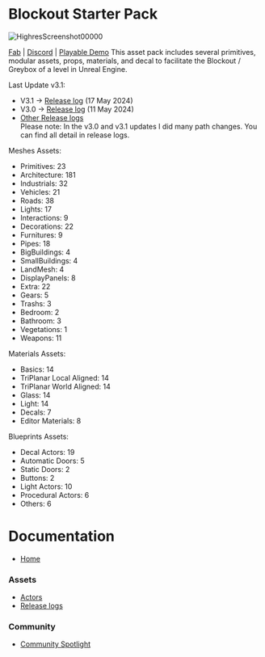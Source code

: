 # Blockout Starter Pack

![HighresScreenshot00000](https://github.com/xavier150/BlockoutStarterPack/assets/7216958/c49e6bdb-c520-4665-a2b0-904314964e0e)

[Fab](https://www.fab.com/listings/146d563e-5b57-4701-bbd5-c317ebfb18b5) | [Discord](https://discord.com/invite/XuYeGCFtxa) | [Playable Demo](https://www.dropbox.com/scl/fo/iwwwuqojv5juk92meorzp/AEaSa8Ql1CT8-ObO1-579Io?rlkey=y55pimr3ca6gfkcrfmvthmzwc&st=zhkqflc1&dl=0)
This asset pack includes several primitives, modular assets, props, materials, and decal to facilitate the Blockout / Greybox of a level in Unreal Engine.

Last Update v3.1:  
- V3.1 -> [Release log](https://github.com/xavier150/BlockoutStarterPack/blob/main/ReleaseLogs/Version_3.1.0.md) (17 May 2024)
- V3.0 -> [Release log](https://github.com/xavier150/BlockoutStarterPack/blob/main/ReleaseLogs/Version_3.0.0.md) (11 May 2024)
- [Other Release logs](https://github.com/xavier150/BlockoutStarterPack/wiki/Release-Logs)  
Please note: In the v3.0 and v3.1 updates I did many path changes. You can find all detail in release logs. 

Meshes Assets:
* Primitives: 23
* Architecture: 181
* Industrials: 32
* Vehicles: 21
* Roads: 38
* Lights: 17
* Interactions: 9
* Decorations: 22
* Furnitures: 9
* Pipes: 18
* BigBuildings: 4
* SmallBuildings: 4
* LandMesh: 4
* DisplayPanels: 8
* Extra: 22
* Gears: 5
* Trashs: 3
* Bedroom: 2
* Bathroom: 3
* Vegetations: 1
* Weapons: 11

Materials Assets:
* Basics: 14
* TriPlanar Local Aligned: 14
* TriPlanar World Aligned: 14
* Glass: 14
* Light: 14
* Decals: 7
* Editor Materials: 8

Blueprints Assets:
* Decal Actors: 19
* Automatic Doors: 5
* Static Doors: 2
* Buttons: 2
* Light Actors: 10
* Procedural Actors: 6
* Others: 6

# Documentation
- [Home](https://github.com/xavier150/MMVS/wiki)

### Assets
- [Actors](https://github.com/xavier150/BlockingStarterPack/wiki/Actors)
- [Release logs](https://github.com/xavier150/BlockoutStarterPack/wiki/Release-logs)  

### Community
- [Community Spotlight](https://github.com/xavier150/BlockoutStarterPack/wiki/Community-Spotlight)
